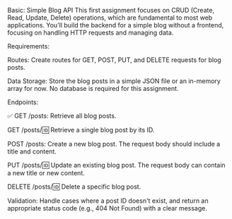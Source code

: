 Basic: Simple Blog API
This first assignment focuses on CRUD (Create, Read, Update, Delete) operations, which are fundamental to most web applications. You'll build the backend for a simple blog without a frontend, focusing on handling HTTP requests and managing data.

Requirements:

Routes: Create routes for GET, POST, PUT, and DELETE requests for blog posts.

Data Storage: Store the blog posts in a simple JSON file or an in-memory array for now. No database is required for this assignment.

Endpoints:

✅ GET /posts: Retrieve all blog posts.

GET /posts/:id: Retrieve a single blog post by its ID.

POST /posts: Create a new blog post. The request body should include a title and content.

PUT /posts/:id: Update an existing blog post. The request body can contain a new title or new content.

DELETE /posts/:id: Delete a specific blog post.

Validation: Handle cases where a post ID doesn't exist, and return an appropriate status code (e.g., 404 Not Found) with a clear message.
